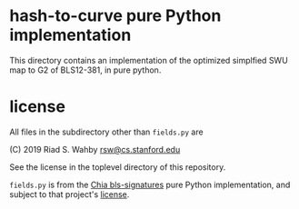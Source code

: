 # hash-to-curve pure Python implementation

This directory contains an implementation of the optimized simplfied SWU map to G2 of BLS12-381, in pure python.

# license

All files in the subdirectory other than `fields.py` are

(C) 2019 Riad S. Wahby <rsw@cs.stanford.edu>

See the license in the toplevel directory of this repository.

`fields.py` is from the
[Chia bls-signatures](https://github.com/Chia-Network/bls-signatures/) pure Python implementation,
and subject to that project's
[license](https://github.com/Chia-Network/bls-signatures/blob/master/LICENSE).
